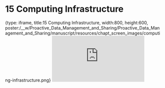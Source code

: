 # 15 Computing Infrastructure
 
{type: iframe, title:15 Computing Infrastructure, width:800, height:600, poster:/__w/Proactive_Data_Management_and_Sharing/Proactive_Data_Management_and_Sharing/manuscript/resources/chapt_screen_images/computing-infrastructure.png}
![](http://hutchdatascience.org/Proactive_Data_Management_and_Sharing/computing-infrastructure.html)
 

 
